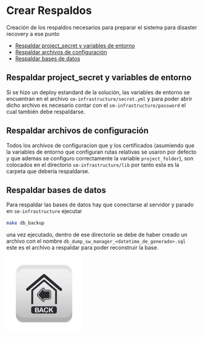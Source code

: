 # Crear Respaldos <!-- omit in toc -->

Creación de los respaldos necesarios para preparar el sistema para disaster recovery a ese punto

- [Respaldar project_secret y variables de entorno](#respaldar-project_secret-y-variables-de-entorno)
- [Respaldar archivos de configuración](#respaldar-archivos-de-configuración)
- [Respaldar bases de datos](#respaldar-bases-de-datos)

## Respaldar project_secret y variables de entorno

Si se hizo un deploy estandard de la solución, las variables de entorno se encuentran en el archivo `sm-infrastructure/secret.yml` y para poder abrir dicho archivo es necesario contar con el `sm-infrastructure/password` el cual también debe respaldarse.

## Respaldar archivos de configuración

Todos los archivos de configuracion que y los certificados (asumiendo que la variables de entorno que configuran rutas relativas se usaron por defecto y que ademas se configuro correctamente la variable `project_folder`), son colocados en el directorio `sm-infrastructure/lib` por tanto esta es la carpeta que debería respaldarse.

## Respaldar bases de datos

Para respaldar las bases de datos hay que conectarse al servidor y parado en `sm-infrastructure` ejecutar

```bash
make db_backup
```

una vez ejecutado, dentro de ese directorio se debe de haber creado un archivo con el nombre `db_dump_sw_manager_<datetime_de_generado>.sql` este es el archivo a respaldar para poder reconstruir la base.

[<img src="images/backToHome.png" width="200px" height="200px"/>](../README.md)
